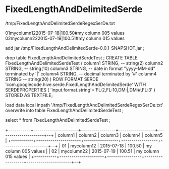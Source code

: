 # FixedLengthAndDelimitedSerde


/tmp/FixedLengthAndDelimitedSerdeRegexSerDe.txt
 
01mycolumn122015-07-18|100.50#my column 005 values 
02mycolumn222015-07-19|100.51#my column 015 values 

add jar /tmp/FixedLengthAndDelimitedSerde-0.0.1-SNAPSHOT.jar ;
 

drop table FixedLengthAndDelimitedSerdeTest ;
CREATE TABLE FixedLengthAndDelimitedSerdeTest (
  column1 STRING,  -- string(2)
  column2 STRING, -- string(10)
  column3 STRING, -- date in format "yyyy-MM-dd" terminated by '|'
  column4 STRING, -- decimal terminated by '#'
  column4 STRING  -- string(20)
)
ROW FORMAT SERDE 'com.googlecode.hive.serde.FixedLengthAndDelimitedSerde'
WITH SERDEPROPERTIES  (
'input.format.string'='FL:2,FL:10,DM:|,DM:#,FL:3'
)
STORED AS TEXTFILE;
 
load data local inpath '/tmp/FixedLengthAndDelimitedSerdeRegexSerDe.txt' overwrite into table FixedLengthAndDelimitedSerdeTest ;
 
 
select * from FixedLengthAndDelimitedSerdeTest ;


+-----------+----------------------+-----------------+------------------+----------------------+--+
| column1   | column2              | column3         | column4          | column5              | 
+-----------+----------------------+-----------------+------------------+----------------------+--+
| 01        | mycolumn12           | 2015-07-18      | 100.50           | my column 005 values |
| 02        | mycolumn22           | 2015-07-19      | 100.51           | my column 015 values |
+-----------+----------------------+-----------------+------------------+----------------------+--+
